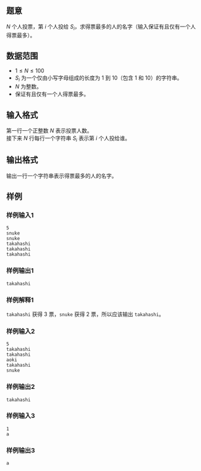 ## 题意

$N$ 个人投票，第 $i$ 个人投给 $S_i$，求得票最多的人的名字（输入保证有且仅有一个人得票最多）。

## 数据范围

- $1 \le N \le 100$
- $S_i$ 为一个仅由小写字母组成的长度为 $1$ 到 $10$（包含 $1$ 和 $10$）的字符串。
- $N$ 为整数。
- 保证有且仅有一个人得票最多。 

## 输入格式

第一行一个正整数 $N$ 表示投票人数。  
接下来 $N$ 行每行一个字符串 $S_i$ 表示第 $i$ 个人投给谁。

## 输出格式

输出一行一个字符串表示得票最多的人的名字。

## 样例

### 样例输入1

```input
5
snuke
snuke
takahashi
takahashi
takahashi
```

### 样例输出1

```output
takahashi
```

### 样例解释1

`takahashi` 获得 $3$ 票，`snuke` 获得 $2$ 票，所以应该输出 `takahashi`。

### 样例输入2

```input
5
takahashi
takahashi
aoki
takahashi
snuke
```

### 样例输出2

```output
takahashi
```

### 样例输入3

```input
1
a
```

### 样例输出3

```output
a
```

